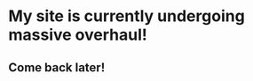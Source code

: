 My site is currently undergoing massive overhaul! 
=================================================


Come back later!
----------------
